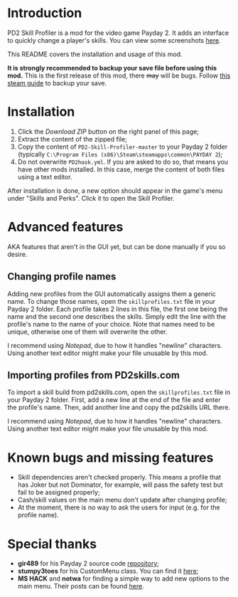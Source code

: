 Introduction
============
PD2 Skill Profiler is a mod for the video game Payday 2. It adds an interface to
quickly change a player's skills. You can view some screenshots [here](http://imgur.com/a/CA1hD).

This README covers the installation and usage of this mod.

**It is strongly recommended to backup your save file before using this mod.**
This is the first release of this mod, there ~~may~~ will be bugs. Follow
[this steam guide](http://steamcommunity.com/sharedfiles/filedetails/?id=170416480)
to backup your save.

Installation
============

1. Click the *Download ZIP* button on the right panel of this page;
2. Extract the content of the zipped file;
3. Copy the content of `PD2-Skill-Profiler-master` to your Payday 2 folder (typically `C:\Program Files (x86)\Steam\steamapps\common\PAYDAY 2`);
4. Do not overwrite `PD2hook.yml`. If you are asked to do so, that means you have other mods installed. In this case, merge the content of both files using a text editor.

After installation is done, a new option should appear in the game's menu under
"Skills and Perks". Click it to open the Skill Profiler.

Advanced features
=================

AKA features that aren't in the GUI yet, but can be done manually if you so desire.

Changing profile names
----------------------

Adding new profiles from the GUI automatically assigns them a generic name. To
change those names, open the `skillprofiles.txt` file in your Payday 2 folder.
Each profile takes 2 lines in this file, the first one being the name and the
second one describes the skills. Simply edit the line with the profile's name to
the name of your choice. Note that names need to be unique, otherwise one of them
will overwrite the other.

I recommend using *Notepad*, due to how it handles "newline" characters.
Using another text editor might make your file unusable by this mod.

Importing profiles from PD2skills.com
-------------------------------------
To import a skill build from pd2skills.com, open the `skillprofiles.txt` file in
your Payday 2 folder. First, add a new line at the end of the file and enter the
profile's name. Then, add another line and copy the pd2skills URL there.

I recommend using *Notepad*, due to how it handles "newline" characters.
Using another text editor might make your file unusable by this mod.

Known bugs and missing features
===============================

- Skill dependencies aren't checked properly. This means a profile that has Joker but
  not Dominator, for example, will pass the safety test but fail to be assigned properly;
- Cash/skill values on the main menu don't update after changing profile;
- At the moment, there is no way to ask the users for input (e.g. for the profile name).

Special thanks
==============

- **gir489** for his Payday 2 source code [repository](https://bitbucket.org/gir489/payday-2-lua-repo/src);
- **stumpy3toes** for his CustomMenu class. You can find it [here](http://www.unknowncheats.me/forum/payday-2/122033-custom-mod-menu-class-using-gui-drawing.html);
- **MS HACK** and **notwa** for finding a simple way to add new options to the main menu. Their posts can be found
  [here](http://www.unknowncheats.me/forum/payday-2/121738-menumanager-its-possible-2.html).
